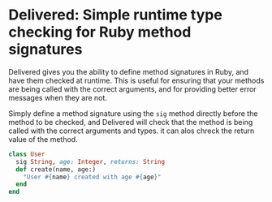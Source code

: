 # Delivered: Simple runtime type checking for Ruby method signatures

Delivered gives you the ability to define method signatures in Ruby, and have them checked at
runtime. This is useful for ensuring that your methods are being called with the correct arguments,
and for providing better error messages when they are not.

Simply define a method signature using the `sig` method directly before the method to be checked,
and Delivered will check that the method is being called with the correct arguments and types. it
can alos chreck the return value of the method.

```ruby
class User
  sig String, age: Integer, returns: String
  def create(name, age:)
    "User #{name} created with age #{age}"
  end
end
```
